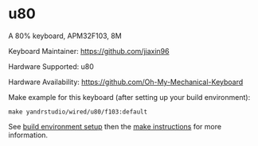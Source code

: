 u80
===

A 80% keyboard, APM32F103, 8M

Keyboard Maintainer: https://github.com/jiaxin96

Hardware Supported: u80

Hardware Availability: https://github.com/Oh-My-Mechanical-Keyboard 

Make example for this keyboard (after setting up your build environment):

    make yandrstudio/wired/u80/f103:default

See [build environment setup](https://docs.qmk.fm/#/getting_started_build_tools) then the [make instructions](https://docs.qmk.fm/#/getting_started_make_guide) for more information.
